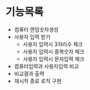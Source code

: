 # 기능목록 
  - 컴퓨터 랜덤숫자생성
  - 사용자 입력 받기
    - 사용자 입력시 3자리수 체크
    - 사용자 입력시 중복숫자 체크
    - 사용자 입력시 문자입력 체크 
  - 컴퓨터입력과 사용자입력 비교
  - 비교결과 출력
  - 재시작 종료 로직 구현
